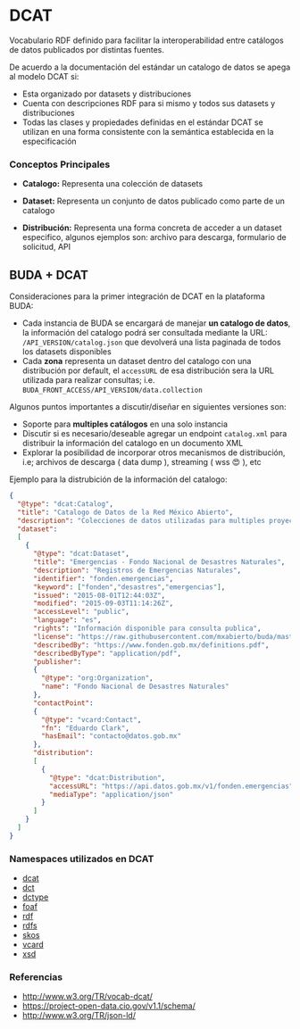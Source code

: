 # DCAT

Vocabulario RDF definido para facilitar la interoperabilidad entre catálogos de datos
publicados por distintas fuentes.

De acuerdo a la documentación del estándar un catalogo de datos se apega al modelo DCAT si:
- Esta organizado por datasets y distribuciones
- Cuenta con descripciones RDF para si mismo y todos sus datasets y distribuciones
- Todas las clases y propiedades definidas en el estándar DCAT se utilizan en una forma
consistente con la semántica establecida en la especificación

### Conceptos Principales

- __Catalogo:__ Representa una colección de datasets

- __Dataset:__ Representa un conjunto de datos publicado como parte de un catalogo

- __Distribución:__ Representa una forma concreta de acceder a un dataset especifico,
algunos ejemplos son: archivo para descarga, formulario de solicitud, API


## BUDA + DCAT

Consideraciones para la primer integración de DCAT en la plataforma BUDA:

- Cada instancia de BUDA se encargará de manejar __un catalogo de datos__,
la información del catalogo podrá ser consultada mediante la URL: `/API_VERSION/catalog.json`
que devolverá una lista paginada de todos los datasets disponibles
- Cada __zona__ representa un dataset dentro del catalogo con una distribución por default,
el `accessURL` de esa distribución sera la URL utilizada para realizar consultas;
i.e. `BUDA_FRONT_ACCESS/API_VERSION/data.collection`

Algunos puntos importantes a discutir/diseñar en siguientes versiones son:

- Soporte para __multiples catálogos__ en una solo instancia
- Discutir si es necesario/deseable agregar un endpoint `catalog.xml` para distribuir la
información del catalogo en un documento XML
- Explorar la posibilidad de incorporar otros mecanismos de distribución, i.e;
archivos de descarga ( data dump ), streaming ( wss :heart_eyes: ), etc

Ejemplo para la distrubición de la información del catalogo:

```json
{
  "@type": "dcat:Catalog",
  "title": "Catalogo de Datos de la Red México Abierto",
  "description": "Colecciones de datos utilizadas para multiples proyectos de la Red",
  "dataset":
  [
    {
      "@type": "dcat:Dataset",
      "title": "Emergencias - Fondo Nacional de Desastres Naturales",
      "description": "Registros de Emergencias Naturales",
      "identifier": "fonden.emergencias",
      "keyword": ["fonden","desastres","emergencias"],
      "issued": "2015-08-01T12:44:03Z",
      "modified": "2015-09-03T11:14:26Z",
      "accessLevel": "public",
      "language": "es",
      "rights": "Información disponible para consulta publica",
      "license": "https://raw.githubusercontent.com/mxabierto/buda/master/LICENSE",
      "describedBy": "https://www.fonden.gob.mx/definitions.pdf",
      "describedByType": "application/pdf",
      "publisher":
      {
        "@type": "org:Organization",
        "name": "Fondo Nacional de Desastres Naturales"
      },
      "contactPoint":
      {
        "@type": "vcard:Contact",
        "fn": "Eduardo Clark",
        "hasEmail": "contacto@datos.gob.mx"
      },
      "distribution":
      [
        {
          "@type": "dcat:Distribution",
          "accessURL": "https://api.datos.gob.mx/v1/fonden.emergencias",
          "mediaType": "application/json"
        }
      ]
    }
  ]
}
```

### Namespaces utilizados en DCAT
- [dcat](http://www.w3.org/ns/dcat#)
- [dct](http://purl.org/dc/terms/)
- [dctype](http://purl.org/dc/dcmitype/)
- [foaf](http://xmlns.com/foaf/0.1/)
- [rdf](http://www.w3.org/1999/02/22-rdf-syntax-ns#)
- [rdfs](http://www.w3.org/2000/01/rdf-schema#)
- [skos](http://www.w3.org/2004/02/skos/core#)
- [vcard](http://www.w3.org/2006/vcard/ns#)
- [xsd](http://www.w3.org/2001/XMLSchema#)

### Referencias
- http://www.w3.org/TR/vocab-dcat/
- https://project-open-data.cio.gov/v1.1/schema/
- http://www.w3.org/TR/json-ld/
